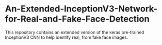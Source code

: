 # An-Extended-InceptionV3-Network-for-Real-and-Fake-Face-Detection
This repository contains an extended version of the keras pre-trained InceptionV3 CNN to help identify real, from fake face images.
